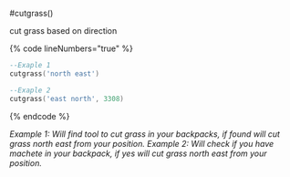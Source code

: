 #cutgrass()

cut grass based on direction

{% code lineNumbers="true" %}
```lua
--Exaple 1
cutgrass('north east')

--Exaple 2
cutgrass('east north', 3308)
```
{% endcode %}

_Example 1: Will find tool to cut grass in your backpacks, if found will cut grass north east from your position._
_Example 2: Will check if you have machete in your backpack, if yes will cut grass north east from your position._